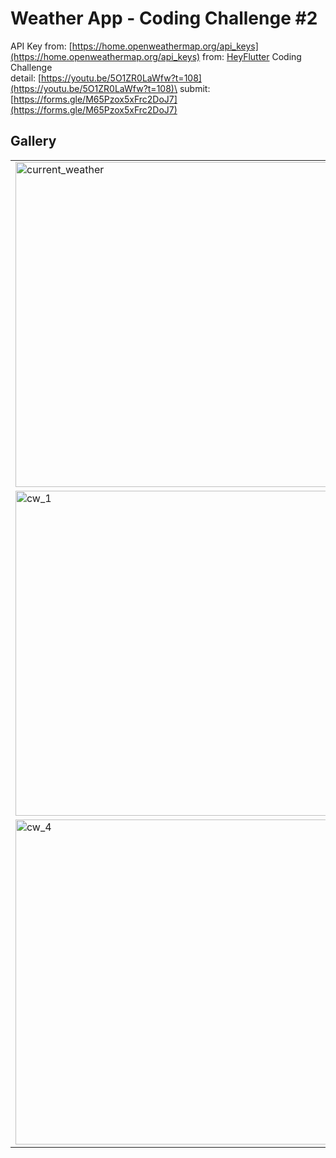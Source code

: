 # Weather App - Coding Challenge #2

API Key from: [https://home.openweathermap.org/api_keys](https://home.openweathermap.org/api_keys)
from: [HeyFlutter](https://www.youtube.com/@HeyFlutter) Coding Challenge\
detail: [https://youtu.be/5O1ZR0LaWfw?t=108](https://youtu.be/5O1ZR0LaWfw?t=108)\
submit: [https://forms.gle/M65Pzox5xFrc2DoJ7](https://forms.gle/M65Pzox5xFrc2DoJ7)

## Gallery

|                                                                                                                                                                                                                                                        |                                                                                                                                                                                                                                                        |                                                                                                                                                                                                                                          |
| ------------------------------------------------------------------------------------------------------------------------------------------------------------------------------------------------------------------------------------------------------ | ------------------------------------------------------------------------------------------------------------------------------------------------------------------------------------------------------------------------------------------------------ | ---------------------------------------------------------------------------------------------------------------------------------------------------------------------------------------------------------------------------------------- |
| <image src="https://raw.githubusercontent.com/indratrisnar/weather_app_challenge/main/pics/current_weather.gif" caption="" alt="current_weather" height="520" position="center" command="fill" option="q100" class="img-fluid" title=""  webp="false"> | <image src="https://raw.githubusercontent.com/indratrisnar/weather_app_challenge/main/pics/saved_locations.jpg" caption="" alt="saved_locations" height="520" position="center" command="fill" option="q100" class="img-fluid" title=""  webp="false"> | <image src="https://raw.githubusercontent.com/indratrisnar/weather_app_challenge/main/pics/search.jpg" caption="" alt="search" height="520" position="center" command="fill" option="q100" class="img-fluid" title=""  webp="false">     |
| <image src="https://raw.githubusercontent.com/indratrisnar/weather_app_challenge/main/pics/cw_1.jpg" caption="" alt="cw_1" height="520" position="center" command="fill" option="q100" class="img-fluid" title=""  webp="false">                       | <image src="https://raw.githubusercontent.com/indratrisnar/weather_app_challenge/main/pics/cw_2.jpg" caption="" alt="cw_2" height="520" position="center" command="fill" option="q100" class="img-fluid" title=""  webp="false">                       | <image src="https://raw.githubusercontent.com/indratrisnar/weather_app_challenge/main/pics/cw_3.jpg" caption="" alt="cw_3" height="520" position="center" command="fill" option="q100" class="img-fluid" title=""  webp="false">         |
| <image src="https://raw.githubusercontent.com/indratrisnar/weather_app_challenge/main/pics/cw_4.jpg" caption="" alt="cw_4" height="520" position="center" command="fill" option="q100" class="img-fluid" title=""  webp="false">                       | <image src="https://raw.githubusercontent.com/indratrisnar/weather_app_challenge/main/pics/cw_5.jpg" caption="" alt="cw_5" height="520" position="center" command="fill" option="q100" class="img-fluid" title=""  webp="false">                       | <image src="https://raw.githubusercontent.com/indratrisnar/weather_app_challenge/main/pics/add_city.jpg" caption="" alt="add_city" height="520" position="center" command="fill" option="q100" class="img-fluid" title=""  webp="false"> |
